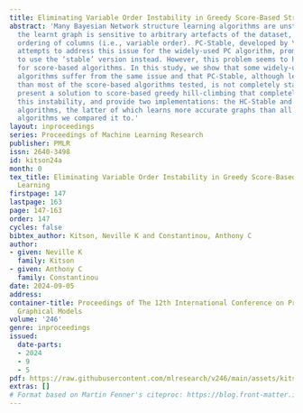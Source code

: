 ```yaml
---
title: Eliminating Variable Order Instability in Greedy Score-Based Structure Learning
abstract: 'Many Bayesian Network structure learning algorithms are unstable in that
  the learnt graph is sensitive to arbitrary artefacts of the dataset, such as the
  ordering of columns (i.e., variable order). PC-Stable, developed by \cite{colombo2014order},
  attempts to address this issue for the widely-used PC algorithm, prompting researchers
  to use the ‘stable’ version instead. However, this problem seems to have been overlooked
  for score-based algorithms. In this study, we show that some widely-used score-based
  algorithms suffer from the same issue and that PC-Stable, although less sensitive
  than most of the score-based algorithms tested, is not completely stable. We also
  present a solution to score-based greedy hill-climbing that completely eliminates
  this instability, and provide two implementations: the HC-Stable and Tabu-Stable
  algorithms, the latter of which learns more accurate graphs than all the well-known
  algorithms we compared it to.'
layout: inproceedings
series: Proceedings of Machine Learning Research
publisher: PMLR
issn: 2640-3498
id: kitson24a
month: 0
tex_title: Eliminating Variable Order Instability in Greedy Score-Based Structure
  Learning
firstpage: 147
lastpage: 163
page: 147-163
order: 147
cycles: false
bibtex_author: Kitson, Neville K and Constantinou, Anthony C
author:
- given: Neville K
  family: Kitson
- given: Anthony C
  family: Constantinou
date: 2024-09-05
address:
container-title: Proceedings of The 12th International Conference on Probabilistic
  Graphical Models
volume: '246'
genre: inproceedings
issued:
  date-parts:
  - 2024
  - 9
  - 5
pdf: https://raw.githubusercontent.com/mlresearch/v246/main/assets/kitson24a/kitson24a.pdf
extras: []
# Format based on Martin Fenner's citeproc: https://blog.front-matter.io/posts/citeproc-yaml-for-bibliographies/
---
```

